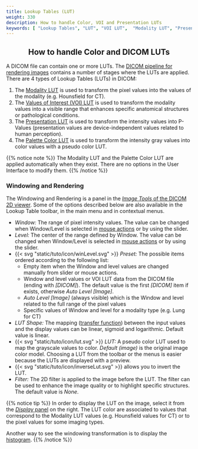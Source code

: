 ```yaml
---
title: Lookup Tables (LUT)
weight: 330
description: How to handle Color, VOI and Presentation LUTs
keywords: [ "Lookup Tables", "LUT", "VOI LUT",  "Modality LUT", "Presentation LUT", "DICOM LUT", "DICOM VOI LUT", "DICOM Modality LUT", "DICOM Presentation LUT", "DICOM viewer", "free DICOM viewer"]
---
```


## <center>How to handle Color and DICOM LUTs</center>

A DICOM file can contain one or more LUTs. The [DICOM pipeline for rendering images](https://dicom.nema.org/medical/dicom/current/output/chtml/part04/sect_N.2.html) contains a number of stages where the LUTs are applied. There are 4 types of Lookup Tables (LUTs) in DICOM:
1. The [Modality LUT](https://dicom.nema.org/medical/dicom/current/output/chtml/part03/sect_C.11.html) is used to transform the pixel values into the values of the modality (e.g. Hounsfield for CT).
2. The [Values of Interest (VOI) LUT](https://dicom.nema.org/medical/dicom/current/output/chtml/part03/sect_C.11.2.html) is used to transform the modality values into a visible range that enhances specific anatomical structures or pathological conditions.
3. The [Presentation LUT](https://dicom.nema.org/medical/dicom/current/output/chtml/part03/sect_C.11.6.html) is used to transform the intensity values into P-Values (presentation values are device-independent values related to human perception).
4. The [Palette Color LUT](https://dicom.nema.org/medical/dicom/current/output/chtml/part03/sect_C.7.9.html) is used to transform the intensity gray values into color values with a pseudo color LUT.

{{% notice note %}}
The Modality LUT and the Palette Color LUT are applied automatically when they exist. There are no options in the User Interface to modify them.
{{% /notice %}}

### Windowing and Rendering
The Windowing and Rendering is a panel in the [_Image Tools_ of the DICOM 2D viewer](../dicom-2d-viewer/#image-tools-hahahugoshortcodes11hbhb). Some of the options described below are also available in the Lookup Table toolbar, in the main menu and in contextual menus.

* _Window:_ The range of pixel intensity values. The value can be changed when Window/Level is selected in [mouse actions](../dicom-2d-viewer/#toolbars-hahahugoshortcodes3hbhb) or by using the slider.
* _Level:_ The center of the range defined by Window. The value can be changed when Window/Level is selected in [mouse actions](../dicom-2d-viewer/#toolbars-hahahugoshortcodes3hbhb) or by using the slider.
* {{< svg "static/tuto/icon/winLevel.svg" >}} _Preset:_ The possible items ordered according to the following list:
  * Empty item when the Window and level values are changed manually from slider or mouse actions. 
  * Window and level values or VOI LUT data from the DICOM file (ending with _[DICOM]_). The default value is the first _[DICOM]_ item if exists, otherwise _Auto Level [Image]_.
  * _Auto Level [Image]_  (always visible) which is the Window and level related to the full range of the pixel values
  * Specific values of Window and level for a modality type  (e.g. Lung for CT)
* _LUT Shape:_ The mapping ([transfer function](https://dicom.nema.org/medical/dicom/current/output/chtml/part17/chapter_Y.html)) between the input values and the display values can be linear, sigmoid and logarithmic. Default value is linear.
* {{< svg "static/tuto/icon/lut.svg" >}} _LUT:_ A pseudo color LUT used to map the grayscale values to color. _Default (image)_ is the original image color model. Choosing a LUT from the toolbar or the menus is easier because the LUTs are displayed with a preview.
* {{< svg "static/tuto/icon/inverseLut.svg" >}} allows you to invert the LUT.
* _Filter:_ The 2D filter is applied to the image before the LUT. The filter can be used to enhance the image quality or to highlight specific structures. The default value is _None_.

{{% notice tip %}}
In order to display the LUT on the image, select it from the [_Display_ panel](../dicom-2d-viewer/#display-hahahugoshortcodes10hbhb) on the right. The LUT color are associated to values that correspond to the Modality LUT values (e.g. Hounsfield values for CT) or to the pixel values for some imaging types.

Another way to see the windowing transformation is to display the [histogram](../histogram).
{{% /notice %}}
